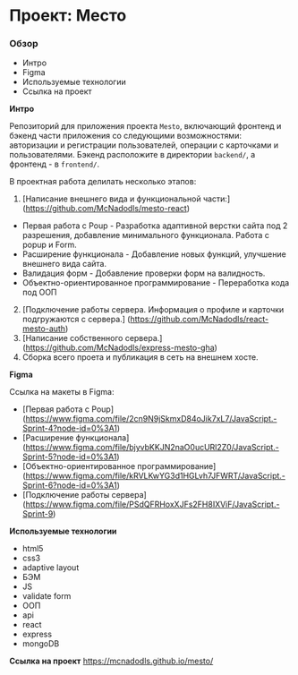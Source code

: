 # Проект: Место

### Обзор
* Интро
* Figma
* Используемые технологии
* Ссылка на проект

**Интро**

Репозиторий для приложения проекта `Mesto`, включающий фронтенд и бэкенд части приложения со следующими возможностями: авторизации и регистрации пользователей, операции с карточками и пользователями. Бэкенд расположите в директории `backend/`, а фронтенд - в `frontend/`.

В проектная работа делилать несколько этапов:
1. [Написание внешнего вида и функциональной части:] (https://github.com/McNadodls/mesto-react)
  * Первая работа с Poup - Разработка адаптивной верстки сайта под 2 разрешения, добавление минимального функционала. Работа с popup и Form.
  * Расширение функционала  - Добавление новых функций, улучшение внешнего вида сайта.
  * Валидация форм - Добавление проверки форм на валидность.
  * Объектно-ориентированное программирование - Переработка кода под ООП
2. [Подключение работы сервера. Информация о профиле и карточки подгружаются с сервера.] (https://github.com/McNadodls/react-mesto-auth)
2. [Написание собственного сервера.] (https://github.com/McNadodls/express-mesto-gha)
3. Сборка всего проета и публикация в сеть на внешнем хосте.

**Figma**

Ссылка на макеты в Figma:
* [Первая работа с Poup] (https://www.figma.com/file/2cn9N9jSkmxD84oJik7xL7/JavaScript.-Sprint-4?node-id=0%3A1)
* [Расширение функционала] (https://www.figma.com/file/bjyvbKKJN2naO0ucURl2Z0/JavaScript.-Sprint-5?node-id=0%3A1)
* [Объектно-ориентированное программирование] (https://www.figma.com/file/kRVLKwYG3d1HGLvh7JFWRT/JavaScript.-Sprint-6?node-id=0%3A1)
* [Подключение работы сервера] (https://www.figma.com/file/PSdQFRHoxXJFs2FH8IXViF/JavaScript.-Sprint-9)

**Используемые технологии**

* html5 
* css3  
* adaptive layout
* БЭМ
* JS
* validate form
* ООП
* api
* react
* express
* mongoDB

**Ссылка на проект**
https://mcnadodls.github.io/mesto/

